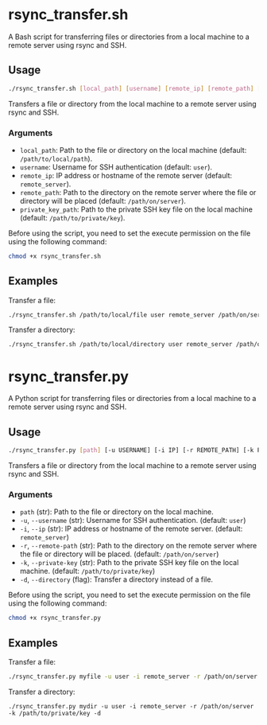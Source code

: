 # rsync_transfer.sh

A Bash script for transferring files or directories from a local machine to a remote server using rsync and SSH.

## Usage

```sh
./rsync_transfer.sh [local_path] [username] [remote_ip] [remote_path] [private_key_path]
```

Transfers a file or directory from the local machine to a remote server using rsync and SSH.

### Arguments

* `local_path`: Path to the file or directory on the local machine (default: `/path/to/local/path`).
* `username`: Username for SSH authentication (default: `user`).
* `remote_ip`: IP address or hostname of the remote server (default: `remote_server`).
* `remote_path`: Path to the directory on the remote server where the file or directory will be placed (default: `/path/on/server`).
* `private_key_path`: Path to the private SSH key file on the local machine (default: `/path/to/private/key`).

Before using the script, you need to set the execute permission on the file using the following command:

```sh
chmod +x rsync_transfer.sh
```

## Examples

Transfer a file:

```sh
./rsync_transfer.sh /path/to/local/file user remote_server /path/on/server /path/to/private/key
```

Transfer a directory:

```sh
./rsync_transfer.sh /path/to/local/directory user remote_server /path/on/server /path/to/private/key
```

# rsync_transfer.py

A Python script for transferring files or directories from a local machine to a remote server using rsync and SSH.

## Usage

```sh
./rsync_transfer.py [path] [-u USERNAME] [-i IP] [-r REMOTE_PATH] [-k PRIVATE_KEY_PATH] [-d]
```

Transfers a file or directory from the local machine to a remote server using rsync and SSH.

### Arguments

* `path` (str): Path to the file or directory on the local machine.
* `-u`, `--username` (str): Username for SSH authentication. (default: `user`)
* `-i`, `--ip` (str): IP address or hostname of the remote server. (default: `remote_server`)
* `-r`, `--remote-path` (str): Path to the directory on the remote server where the file or directory will be placed. (default: `/path/on/server`)
* `-k`, `--private-key` (str): Path to the private SSH key file on the local machine. (default: `/path/to/private/key`)
* `-d`, `--directory` (flag): Transfer a directory instead of a file.

Before using the script, you need to set the execute permission on the file using the following command:

```sh
chmod +x rsync_transfer.py
```

## Examples

Transfer a file:

```sh
./rsync_transfer.py myfile -u user -i remote_server -r /path/on/server -k /path/to/private/key
```

Transfer a directory:

```
./rsync_transfer.py mydir -u user -i remote_server -r /path/on/server -k /path/to/private/key -d
```

